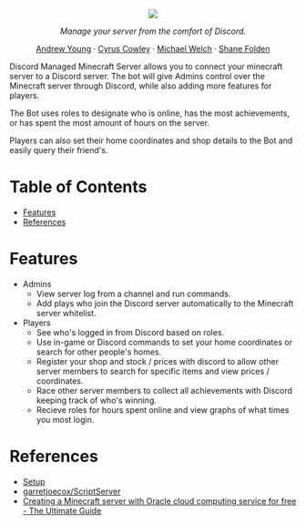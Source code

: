 <p align="center">
  <img src="https://raw.githubusercontent.com/Copper-Golem/minecraft-server/main/documentation/images/banner.gif"></img>
</p>

<p align="center">
  <i>Manage your server from the comfort of Discord.</i>
</p>

<p align="center">
  <a href="https://github.com/andyruwruw">Andrew Young</a>
  ·
  <a href="https://github.com/cyficowley">Cyrus Cowley</a>
  ·
  <a href="https://github.com/JuiceMSW">Michael Welch</a>
  ·
  <a href="https://github.com/shanefolden">Shane Folden</a>
</p>

Discord Managed Minecraft Server allows you to connect your minecraft server to a Discord server. The bot will give Admins control over the Minecraft server through Discord, while also adding more features for players.

The Bot uses roles to designate who is online, has the most achievements, or has spent the most amount of hours on the server.

Players can also set their home coordinates and shop details to the Bot and easily query their friend's.

# Table of Contents

- [Features](#features)
- [References](#references)

# Features

- Admins
  - View server log from a channel and run commands.
  - Add plays who join the Discord server automatically to the Minecraft server whitelist.
- Players
  - See who's logged in from Discord based on roles.
  - Use in-game or Discord commands to set your home coordinates or search for other people's homes.
  - Register your shop and stock / prices with discord to allow other server members to search for specific items and view prices / coordinates.
  - Race other server members to collect all achievements with Discord keeping track of who's winning.
  - Recieve roles for hours spent online and view graphs of what times you most login.

# References

- [Setup](https://github.com/andyruwruw/discord-managed-minecraft-server/blob/main/documentation/SETUP.md)
- [garretjoecox/ScriptServer](https://github.com/garrettjoecox/scriptserver)
- [Creating a Minecraft server with Oracle cloud computing service for free - The Ultimate Guide](https://www.reddit.com/r/admincraft/comments/qo78be/creating_a_minecraft_server_with_oracle_cloud/)
